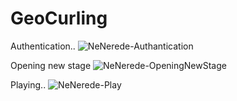 # GeoCurling

Authentication..
![NeNerede-Authantication](https://user-images.githubusercontent.com/18735074/209407673-3ade9f02-ed5b-40c0-b308-174ff29021c0.gif)

Opening new stage
![NeNerede-OpeningNewStage](https://user-images.githubusercontent.com/18735074/209407943-68993615-940c-4ffe-a7d9-684d895daa44.gif)

Playing..
![NeNerede-Play](https://user-images.githubusercontent.com/18735074/209407469-d0b45f7d-0bd4-4521-a741-c85be8cdd3ef.gif)
